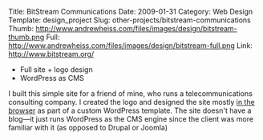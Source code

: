 Title: BitStream Communications
Date: 2009-01-31
Category: Web Design
Template: design_project
Slug: other-projects/bitstream-communications
Thumb: http://www.andrewheiss.com/files/images/design/bitstream-thumb.png
Full: http://www.andrewheiss.com/files/images/design/bitstream-full.png
Link: http://www.bitstream.org/


* Full site + logo design
* WordPress as CMS

I built this simple site for a friend of mine, who runs a telecommunications consulting company. I created the logo and designed the site mostly [in the browser](http://24ways.org/2009/make-your-mockup-in-markup "24 ways: Make Your Mockup in Markup") as part of a custom WordPress template. The site doesn't have a blog—it just runs WordPress as the CMS engine since the client was more familiar with it (as opposed to Drupal or Joomla)
